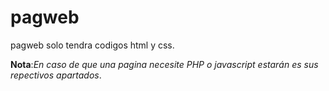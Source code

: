 # pagweb
pagweb solo tendra codigos html y css.

**Nota**:*En caso de que una pagina necesite PHP o javascript estarán es sus repectivos apartados*.
